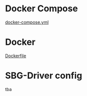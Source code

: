 # Docker Compose
[docker-compose.yml](../../configuration/ros_docker/docker-compose.yml)
# Docker
[Dockerfile](../../configuration/ros_docker/docker-compose.yml)
# SBG-Driver config
tba